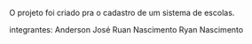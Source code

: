 O projeto foi criado pra o cadastro de um sistema de escolas.

integrantes:
Anderson José
Ruan Nascimento
Ryan Nascimento
